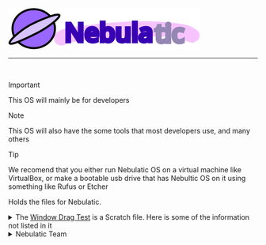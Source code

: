 <a href="https://github.com/nebulaticofficial/nebulatic-os">![Nebulatic](assets/images/costume3.png)</a>
___
<br>

> [!IMPORTANT]
> This OS will mainly be for developers

> [!NOTE]
> This OS will also have the some tools that most developers use, and many others

> [!TIP]
> We recomend that you either run Nebulatic OS on a virtual machine like VirtualBox, or make a bootable usb drive that has Nebultic OS on it using something like Rufus or Etcher

Holds the files for Nebulatic.
<details closed>
<summary>The <a href="https://github.com/NebulaticOfficial/Nebulatic-OS/raw/main/Window%20Drag%20Test%20%7C%20Working%20Elements%203.sb3">Window Drag Test</a> is a Scratch file. Here is some of the information not listed in it</summary>
<br>
This is going to be a demo for a functional operating system called “Nebulatic” that won’t come out in a while. You can drag the window, close the window, maximize and minimize the window, reopen the window, and etc. This can only open 1 window.
Updates for the operating system on one of the 3 following GitHub accounts:
<br>
<a href="https://github.com/gitventurer">@gitventurer</a>
<br>
<a href="https://github.com/xrg2014">@XRG2014</a>
<br>
<a href="https://github.com/nebulaticofficial">@NebulaticOfficial</a>
<br>
<br>
The ISO will be released on the Internet Archive and on the GitHub account of <a href="https://github.com/nebulaticofficial">@NebulaticOfficial</a>.
</details>
<details closed>
<summary>Nebulatic Team</summary>
<br>
Developers:
<br>
<a href="https://github.com/gitventurer">@gitventurer</a>
<br>
<a href="https://github.com/xrg2014">@XRG2014</a>
<br>
<br>
Release Pages and Nebulatic Repos:
<br>
<a href="https://github.com/nebulaticofficial">@NebulaticOfficial</a>
</details>
